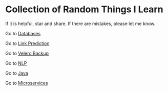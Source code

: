 # Collection of Random Things I Learn

If it is helpful, star and share. If there are mistakes, please let me know. 

Go to [Databases](databases.md)

Go to [Link Prediction](linkPrediction.md)

Go to [Velero Backup](/velero-backup/backup.md)

Go to [NLP](/nlp/README.md)

Go to [Java](/java/)

Go to [Microservices](/microservices/README.md)